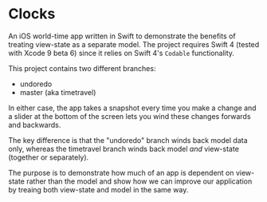 # Clocks
An iOS world-time app written in Swift to demonstrate the benefits of treating view-state as a separate model. The project requires Swift 4 (tested with Xcode 9 beta 6) since it relies on Swift 4's `Codable` functionality.

This project contains two different branches:

* undoredo
* master (aka timetravel)

In either case, the app takes a snapshot every time you make a change and a slider at the bottom of the screen lets you wind
these changes forwards and backwards.

The key difference is that the "undoredo" branch winds back model data only, whereas the timetravel branch winds back model
*and* view-state (together or separately).

The purpose is to demonstrate how much of an app is dependent on view-state rather than the model and show how we can improve
our application by treaing both view-state and model in the same way.
